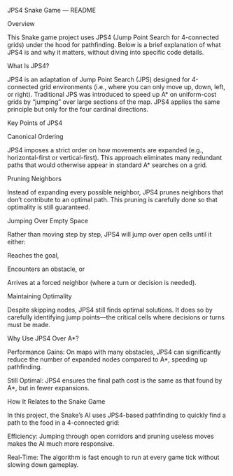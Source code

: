 JPS4 Snake Game — README

Overview

This Snake game project uses JPS4 (Jump Point Search for 4-connected grids) under the hood for pathfinding. Below is a brief explanation of what JPS4 is and why it matters, without diving into specific code details.

What Is JPS4?

JPS4 is an adaptation of Jump Point Search (JPS) designed for 4-connected grid environments (i.e., where you can only move up, down, left, or right). Traditional JPS was introduced to speed up A* on uniform-cost grids by “jumping” over large sections of the map. JPS4 applies the same principle but only for the four cardinal directions.

Key Points of JPS4

Canonical Ordering

JPS4 imposes a strict order on how movements are expanded (e.g., horizontal-first or vertical-first). This approach eliminates many redundant paths that would otherwise appear in standard A* searches on a grid.

Pruning Neighbors

Instead of expanding every possible neighbor, JPS4 prunes neighbors that don’t contribute to an optimal path. This pruning is carefully done so that optimality is still guaranteed.

Jumping Over Empty Space

Rather than moving step by step, JPS4 will jump over open cells until it either:

Reaches the goal,

Encounters an obstacle, or

Arrives at a forced neighbor (where a turn or decision is needed).

Maintaining Optimality

Despite skipping nodes, JPS4 still finds optimal solutions. It does so by carefully identifying jump points—the critical cells where decisions or turns must be made.

Why Use JPS4 Over A*?

Performance Gains: On maps with many obstacles, JPS4 can significantly reduce the number of expanded nodes compared to A*, speeding up pathfinding.

Still Optimal: JPS4 ensures the final path cost is the same as that found by A*, but in fewer expansions.

How It Relates to the Snake Game

In this project, the Snake’s AI uses JPS4-based pathfinding to quickly find a path to the food in a 4-connected grid:

Efficiency: Jumping through open corridors and pruning useless moves makes the AI much more responsive.

Real-Time: The algorithm is fast enough to run at every game tick without slowing down gameplay.
